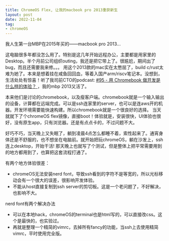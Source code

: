 ```yaml
---
title: ChromeOS Flex, 让我的macbook pro 2013重获新生
layout: post
date: 2022-11-04
tag:
- chromeOS
---
```


我人生第一台MBP在2015年买的——macbook pro 2013...

这电脑很多年都没怎么用了。特别是这几年开始远程办公，主要都是用家里的Desktop。半个月前公司组织outing，我还是把它带上了。很尴尬，期间出了bug，而且还需要我来修。。。
用这个2013款的mac实在太憋屈了，build c/rust太难为她了。本来是想着挂在咸鱼回回血，等着入国产arm/riscv笔记本。没想到，生活处处有惊喜！听了我司前CTO的podcast: [ #95 - 用 Chromebook 做开发是什么样的体验？ ](https://teahour.fm/95)，我的mbp 2013又活了。

本来他们是讨论的chromebook，以及瘦客户端。chromebook就是一个输入输出的设备，计算都在远端完成。可以是ssh连家里的server，也可以是连aws开的机器。开发环境需要能快速构建。所以chromebook就是一个很良好的选择。
当天就就下了个chromeOS flex镜像，直接boot！体验就是，安装很快，UI体验也很好，没有原生app，只有浏览器。还是有点点卡的，不过问题不大。

好巧不巧，当天晚上又失眠了，躺到凌晨4点怎么都睡不着，索性起来了。通宵身体还是不舒服的，也不想坐在电脑前。就开始把玩chromeOS，躺在沙发上，ssh连上desktop，开始干活! 
那天晚上也就写了个测试，但是整体上把平常需要用到的地方都用到了，也算把这套流程打通了。

有两个地方体验很差：
- chromeOS无法安装nerd font，导致ssh看到的字符不是等宽的，所以光标移动会有一个很大的误差，很影响开发体验。
- 不能从host直接复制到ssh server的剪切板。这是一个老问题了，不好解决，也影响不大。

nerd font有两个解决办法
- 可以在本地hack，chromeOS的terminal也是html写的，可以直接改css。这个是最快的，也实验过。
- 再就是整理一个精简的vimrc，去掉所有fancy的功能，当ssh上去使用精简vimrc，平时使用完全版。

